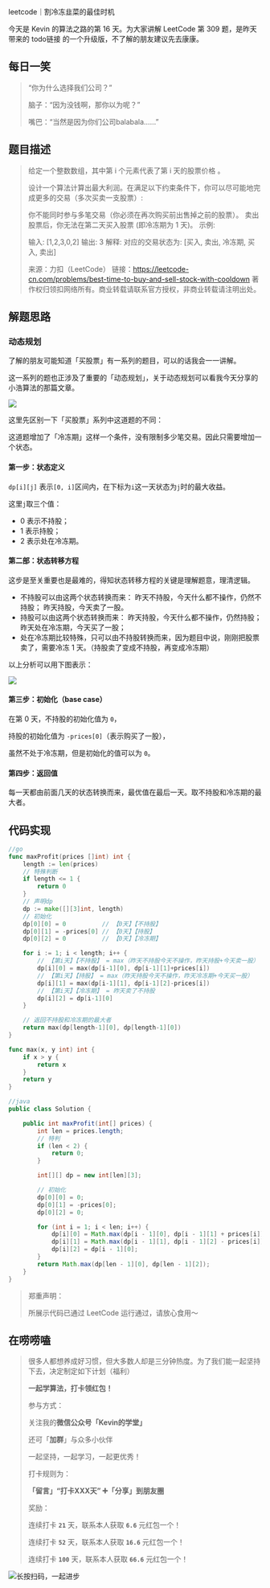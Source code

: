 leetcode｜割冷冻韭菜的最佳时机

今天是 Kevin 的算法之路的第 16 天。为大家讲解 LeetCode 第 309 题，是昨天带来的 todo链接 的一个升级版，不了解的朋友建议先去康康。



## 每日一笑

> “你为什么选择我们公司？”
>
> 脑子：“因为没钱啊，那你以为呢？”
>
> 嘴巴：“当然是因为你们公司balabala……”



## 题目描述

> 给定一个整数数组，其中第 i 个元素代表了第 i 天的股票价格 。
>
> 设计一个算法计算出最大利润。在满足以下约束条件下，你可以尽可能地完成更多的交易（多次买卖一支股票）:
>
> 你不能同时参与多笔交易（你必须在再次购买前出售掉之前的股票）。
> 卖出股票后，你无法在第二天买入股票 (即冷冻期为 1 天)。
> 示例:
>
> 输入: [1,2,3,0,2]
> 输出: 3 
> 解释: 对应的交易状态为: [买入, 卖出, 冷冻期, 买入, 卖出]
>
> 来源：力扣（LeetCode）
> 链接：https://leetcode-cn.com/problems/best-time-to-buy-and-sell-stock-with-cooldown
> 著作权归领扣网络所有。商业转载请联系官方授权，非商业转载请注明出处。



## 解题思路

### 动态规划

了解的朋友可能知道「买股票」有一系列的题目，可以的话我会一一讲解。

这一系列的题也正涉及了重要的「动态规划」，关于动态规划可以看我今天分享的小浩算法的那篇文章。



![](http://goleetcode.ifree258.top/030902.png)



这里先区别一下「买股票」系列中这道题的不同：

这道题增加了「冷冻期」这样一个条件，没有限制多少笔交易。因此只需要增加一个状态。

#### 第一步：状态定义

`dp[i][j]` 表示` [0, i] `区间内，在下标为` i `这一天状态为` j `时的最大收益。

这里` j `取三个值：

- 0 表示不持股；
- 1 表示持股；
- 2 表示处在冷冻期。



#### 第二部：状态转移方程

这步是至关重要也是最难的，得知状态转移方程的关键是理解题意，理清逻辑。

- 不持股可以由这两个状态转换而来：
  昨天不持股，今天什么都不操作，仍然不持股；
  昨天持股，今天卖了一股。
- 持股可以由这两个状态转换而来：
  昨天持股，今天什么都不操作，仍然持股；
  昨天处在冷冻期，今天买了一股；
- 处在冷冻期比较特殊，只可以由不持股转换而来，因为题目中说，刚刚把股票卖了，需要冷冻 1 天。（持股卖了变成不持股，再变成冷冻期）

以上分析可以用下图表示：



![](http://goleetcode.ifree258.top/030901.png)



#### 第三步：初始化（base case）

在第 0 天，不持股的初始化值为 `0`，

持股的初始化值为 `-prices[0]`（表示购买了一股），

虽然不处于冷冻期，但是初始化的值可以为 `0`。



#### 第四步：返回值

每一天都由前面几天的状态转换而来，最优值在最后一天。取不持股和冷冻期的最大者。



## 代码实现

```go
//go
func maxProfit(prices []int) int {
	length := len(prices)
	// 特殊判断
	if length <= 1 {
		return 0
	}
	// 声明dp
	dp := make([][3]int, length)
	// 初始化
	dp[0][0] = 0          // 【0天】【不持股】
	dp[0][1] = -prices[0] // 【0天】【持股】
	dp[0][2] = 0          // 【0天】【冷冻期】

	for i := 1; i < length; i++ {
		// 【第i天】【不持股】 = max（昨天不持股今天不操作，昨天持股+今天卖一股）
		dp[i][0] = max(dp[i-1][0], dp[i-1][1]+prices[i])
		// 【第i天】【持股】 = max（昨天持股今天不操作，昨天冷冻期+今天买一股）
		dp[i][1] = max(dp[i-1][1], dp[i-1][2]-prices[i])
		// 【第i天】【冷冻期】 = 昨天卖了不持股
		dp[i][2] = dp[i-1][0]
	}

	// 返回不持股和冷冻期的最大者
	return max(dp[length-1][0], dp[length-1][0])
}

func max(x, y int) int {
	if x > y {
		return x
	}
	return y
}
```



```java
//java
public class Solution {

    public int maxProfit(int[] prices) {
        int len = prices.length;
        // 特判
        if (len < 2) {
            return 0;
        }

        int[][] dp = new int[len][3];

        // 初始化
        dp[0][0] = 0;
        dp[0][1] = -prices[0];
        dp[0][2] = 0;

        for (int i = 1; i < len; i++) {
            dp[i][0] = Math.max(dp[i - 1][0], dp[i - 1][1] + prices[i]);
            dp[i][1] = Math.max(dp[i - 1][1], dp[i - 1][2] - prices[i]);
            dp[i][2] = dp[i - 1][0];
        }
        return Math.max(dp[len - 1][0], dp[len - 1][2]);
    }
}
```



> 郑重声明：
>
> 所展示代码已通过 LeetCode 运行通过，请放心食用～



## 在唠唠嗑

> 很多人都想养成好习惯，但大多数人却是三分钟热度。为了我们能一起坚持下去，决定制定如下计划（福利）
>
> **一起学算法，打卡领红包！**
>
> 参与方式：
>
> 关注我的**微信公众号「Kevin的学堂」**
>
> 还可「**加群**」与众多小伙伴
>
> 一起坚持，一起学习，一起更优秀！
>
> 打卡规则为：
>
> **「留言」“打卡XXX天” ➕「分享」到朋友圈**
>
> 奖励：
>
> 连续打卡 **`21`** 天，联系本人获取 **`6.6`** 元红包一个！
>
> 连续打卡 **`52`** 天，联系本人获取 **`16.6`** 元红包一个！
>
> 连续打卡 **`100`** 天，联系本人获取 **`66.6`** 元红包一个！



![长按扫码，一起进步](http://wesub.ifree258.top/wesubQRCode-2.png)